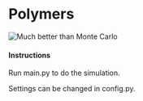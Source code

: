 # Polymers

![Much better than Monte Carlo](http://www.searchrank.com/wp-content/uploads/2015/09/las-vegas.jpg)

#### Instructions
Run main.py to do the simulation. 

Settings can be changed in config.py.
